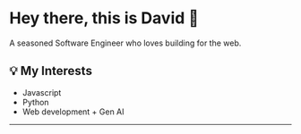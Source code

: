 # Hey there, this is David 👋

A seasoned Software Engineer who loves building for the web.

## 💡 My Interests
- Javascript
- Python
- Web development + Gen AI

---

